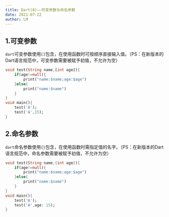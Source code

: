 ```yaml
---
title: Dart(8)——可变参数与命名参数
date: 2021-07-22
author: LM
---
```


## 1.可变参数

`dart`可变参数使用`[]`包含，在使用函数时可按顺序直接输入值。（PS：在新版本的Dart语言规范中，可变参数需要被赋予初值，不允许为空）

```dart
void test(String name,[int age]){
    if(age!=null){
        print("name:$name;age:$age")
    }else{
        print("name:$name")
    }
}
void main(){
    test('A');
    test('A',15);
}
```

## 2.命名参数

`dart`命名参数使用`{}`包含，在使用函数时需指定值的名字。（PS：在新版本的Dart语言规范中，命名参数需要被赋予初值，不允许为空）

```dart
void test(String name,{int age}){
    if(age!=null){
        print("name:$name;age:$age")
    }else{
        print("name:$name")
    }
}
void main(){
    test('A');
    test('A',age: 15);
}
```

